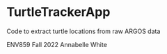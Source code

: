 # TurtleTrackerApp
Code to extract turtle locations from raw ARGOS data

ENV859 Fall 2022
Annabelle White
